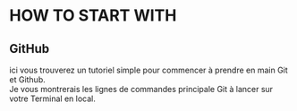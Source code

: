 # HOW TO START WITH

## GitHub  
ici vous trouverez un tutoriel simple pour commencer à prendre en main Git et Github.  
Je vous montrerais les lignes de commandes principale Git à lancer sur votre Terminal en local.  
